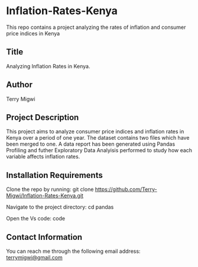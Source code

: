 # Inflation-Rates-Kenya
This repo contains a project analyzing the rates of inflation and consumer price indices in Kenya

## Title
Analyzing Inflation Rates in Kenya. 

## Author
Terry Migwi

## Project Description
This project aims to analyze consumer price indices and inflation rates in Kenya over a period of one year. The dataset contains two files which have been merged to one. A data report has been generated using Pandas Profiling and futher Exploratory Data Analyisis performed to study how each variable affects inflation rates.  

## Installation Requirements
Clone the repo by running: git clone https://github.com/Terry-Migwi/Inflation-Rates-Kenya.git

Navigate to the project directory: cd pandas

Open the Vs code: code

## Contact Information
You can reach me through the following email address: terrymigwi@gmail.com
